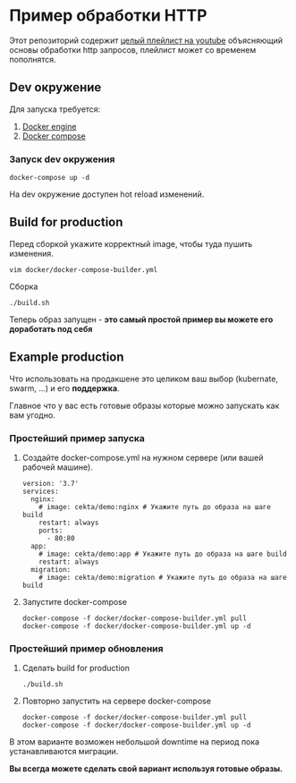 # Пример обработки HTTP

Этот репозиторий содержит 
[целый плейлист на youtube](https://www.youtube.com/watch?v=_yIflB_pgXo&list=PL7Nh93imVuXwJ0bYlpfu84MhwQmDoSOia)
объясняющий основы обработки http запросов, плейлист может со временем пополнятся.

## Dev окружение

Для запуска требуется:
1. [Docker engine](https://docs.docker.com/install/)
2. [Docker compose](https://docs.docker.com/compose/install/)

### Запуск dev окружения

```
docker-compose up -d
```

На dev окружение доступен hot reload изменений.

## Build for production

Перед сборкой укажите корректный image, чтобы туда пушить изменения.
```
vim docker/docker-compose-builder.yml
```

Сборка
```
./build.sh
```

Теперь образ запущен - **это самый простой пример вы можете его доработать под себя**

## Example production

Что использовать на продакшене это целиком ваш выбор (kubernate, swarm, ...) и его **поддержка**.

Главное что у вас есть готовые образы которые можно запускать как вам угодно.

### Простейший пример запуска

1. Создайте docker-compose.yml на нужном сервере (или вашей рабочей машине).
    ```
    version: '3.7'
    services:
      nginx:
        # image: cekta/demo:nginx # Укажите путь до образа на шаге build
        restart: always
        ports:
          - 80:80
      app:
        # image: cekta/demo:app # Укажите путь до образа на шаге build
        restart: always
      migration:
        # image: cekta/demo:migration # Укажите путь до образа на шаге build
    ```
2. Запустите docker-compose
    ```
    docker-compose -f docker/docker-compose-builder.yml pull
    docker-compose -f docker/docker-compose-builder.yml up -d
    ```

### Простейший пример обновления

1. Сделать build for production
    ``` 
    ./build.sh
    ```
2. Повторно запустить на сервере docker-compose
    ```
    docker-compose -f docker/docker-compose-builder.yml pull
    docker-compose -f docker/docker-compose-builder.yml up -d
    ```

В этом варианте возможен небольшой downtime на период пока устанавливаются миграции.

**Вы всегда можете сделать свой вариант используя готовые образы.**
